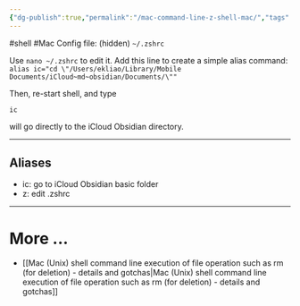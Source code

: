 ```yaml
---
{"dg-publish":true,"permalink":"/mac-command-line-z-shell-mac/","tags":["#shell","#Mac"],"noteIcon":"2"}
---
```



#shell
#Mac 
Config file: (hidden) `~/.zshrc`

Use `nano ~/.zshrc` to edit it. Add this line to create a simple alias command:
`alias ic="cd \"/Users/ekliao/Library/Mobile Documents/iCloud~md~obsidian/Documents/\""`

Then, re-start shell, and type

`ic`

will go directly to the iCloud Obsidian directory.

---
## Aliases

- ic: go to iCloud Obsidian basic folder
- z: edit .zshrc

---
# More ...
- [[Mac (Unix) shell command line execution of file operation such as rm (for deletion) - details and gotchas\|Mac (Unix) shell command line execution of file operation such as rm (for deletion) - details and gotchas]]